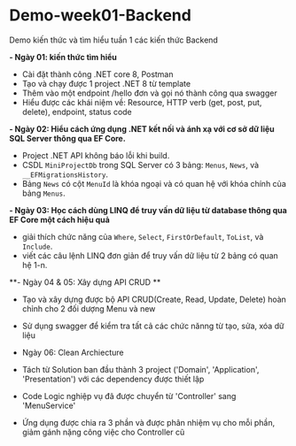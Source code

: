 # Demo-week01-Backend
Demo kiến thức và tìm hiểu tuần 1 các kiến thức Backend 

**- Ngày 01: kiến thức tìm hiểu**
+ Cài đặt thành công .NET core 8, Postman
+ Tạo và chạy được 1 project .NET 8 từ template
+ Thêm vào một endpoint /hello đơn và gọi nó thành công qua swagger
+ Hiểu được các khái niệm về: Resource, HTTP verb (get, post, put, delete), endpoint, status code

**- Ngày 02: Hiểu cách ứng dụng .NET kết nối và ánh xạ với cơ sở dữ liệu SQL Server thông qua EF Core.**
*   Project .NET API không báo lỗi khi build.
*   CSDL `MiniProjectDb` trong SQL Server có 3 bảng: `Menus`, `News`, và `__EFMigrationsHistory`.
*   Bảng `News` có cột `MenuId` là khóa ngoại và có quan hệ với khóa chính của bảng `Menus`.

**- Ngày 03: Học cách dùng LINQ để truy vấn dữ liệu từ database thông qua EF Core một cách hiệu quả**
*   giải thích chức năng của `Where`, `Select`, `FirstOrDefault`, `ToList`, và `Include`.
*   viết các câu lệnh LINQ đơn giản để truy vấn dữ liệu từ 2 bảng có quan hệ 1-n.

**- Ngày 04 & 05: Xây dựng API CRUD **
- Tạo và xây dựng được bộ API CRUD(Create, Read, Update, Delete) hoàn chỉnh cho 2 đối dượng Menu và new
- Sử dụng swagger để kiểm tra tất cả các chức nănng  từ tạo, sửa, xóa dữ liệu

- Ngày 06: Clean Archiecture
- Tách từ Solution ban đầu thành 3 project ('Domain', 'Application', 'Presentation') với các dependency được thiết lập
- Code Logic nghiệp vụ đã được chuyển từ 'Controller' sang 'MenuService'
- Ứng dụng được chia ra 3 phần và được phân nhiệm vụ cho mỗi phần, giảm gánh nặng công việc cho Controller cũ

